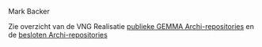 Mark Backer

Zie overzicht van de VNG Realisatie [publieke GEMMA Archi-repositories](https://github.com/VNG-Realisatie?q=archi-repository&type=public&language=&sort=name) en de [besloten Archi-repositories](https://github.com/VNG-Realisatie?q=archi-repository&type=private&language=&sort=name)


<!--
**markbacker/markbacker** is a ✨ _special_ ✨ repository because its `README.md` (this file) appears on your GitHub profile.

Here are some ideas to get you started:

- 🔭 I’m currently working on ...
- 🌱 I’m currently learning ...
- 👯 I’m looking to collaborate on ...
- 🤔 I’m looking for help with ...
- 💬 Ask me about ...
- 📫 How to reach me: ...
- 😄 Pronouns: ...
- ⚡ Fun fact: ...
-->
